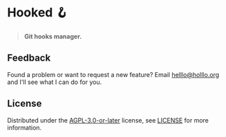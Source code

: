 # Hooked 🪝

> **Git hooks manager.**

## Feedback

Found a problem or want to request a new feature? Email [helllo@holllo.org](mailto:helllo@holllo.org) and I'll see what I can do for you.

## License

Distributed under the [AGPL-3.0-or-later](https://spdx.org/licenses/AGPL-3.0-or-later.html) license, see [LICENSE](https://git.bauke.xyz/Holllo/hooked/src/branch/main/LICENSE) for more information.
